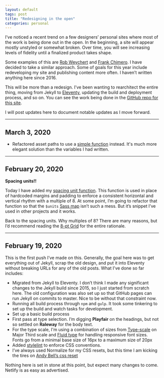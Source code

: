 ```yaml
---
layout: default
tags: post
title: "Redesigning in the open"
categories: personal
---
```


I’ve noticed a recent trend on a few designers’ personal sites where most of the work is being done out in the open. In the beginning, a site will appear mostly unstyled or somewhat broken. Over time, you will see increasing levels of fidelity until a finalized product takes shape.

Some examples of this are [Rob Weychert](https://v7.robweychert.com/) and [Frank Chimero](https://frankchimero.com/blog/2019/redesign/). I have decided to take a similar approach. Some of goals for this year include redeveloping my site and publishing content more often. I haven’t written anything here since 2016.

This will be more than a redesign. I’ve been wanting to rearchitect the entire thing, moving from Jekyll to [Eleventy](https://www.11ty.dev/), updating the build and deployment process, and so on. You can see the work being done in the [GitHub repo for this site](https://github.com/jaredcunha/jaredcunha.github.io).

I will post updates here to document notable updates as I move forward.

---
## March 3, 2020

- Refactored asset paths to use a [simple function](https://css-tricks.com/snippets/sass/simple-asset-helper-functions/) instead. It's much more elegant solution than the variables I had written.

---
## February 20, 2020

**Spacing units!!**

Today I have added my [spacing unit function](https://github.com/jaredcunha/jaredcunha.github.io/blob/master/src/assets/stylesheets/functions/_spacing-units.scss). This function is used in place of hardcoded margins and padding to enforce a consistent horizontal and vertical rhythm with a multiple of 8. At some point, I’m going to refactor that function so that the `$units` [Sass map](https://github.com/jaredcunha/jaredcunha.github.io/blob/master/src/assets/stylesheets/settings/_variables.scss) isn’t such a mess. But it’s snippet I’ve used in other projects and it works.

Back to the spacing units. Why multiples of 8? There are many reasons, but I’d recommend reading the [8-pt Grid](https://spec.fm/specifics/8-pt-grid) for the entire rationale.

---
## February 19, 2020

This is the first push I’ve made on this. Generally, the goal here was to get everything out of Jekyll, scrap the old design, and put it into Eleventy without breaking URLs for any of the old posts. What I've done so far includes:

- Migrated from Jekyll to Eleventy. I don’t think I made any significant changes to the Jekyll build since 2015, so I just started from scratch here. The old configuration was also set up so that GitHub pages can run Jekyll on commits to master. Nice to be without that constraint now.
- Running all build process through `npm` and `gulp`. It took some tinkering to set up the build and watch tasks for development.
- Set up a basic build process
- First pass at type selection. I’m digging **Playfair** on the headings, but not so settled on **Raleway** for the body text.
- For the type scale, I'm using a combination of sizes from [Type-scale](https://type-scale.com/) on Major Third scale and [Fluid type](https://css-tricks.com/snippets/css/fluid-typography/) for handling responsive font sizes. Fonts go from a minimal base size of 16px to a maximum size of 20px
- Added [stylelint](https://stylelint.io/) to enforce CSS conventions.
- I’ve always used Normalize for my CSS resets, but this time I am kicking the tires on [Andy Bell’s css reset](https://dev.to/hankchizljaw/a-modern-css-reset-6p3)

Nothing here is set in stone at this point, but expect many changes to come. Netlify is as easy as advertised.
